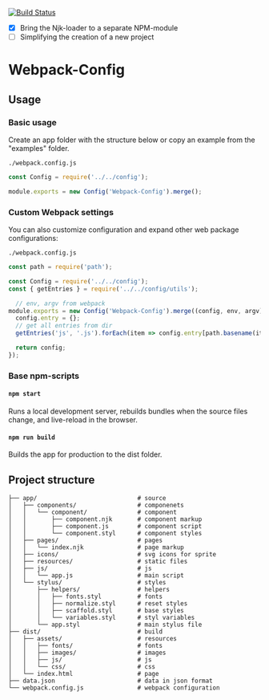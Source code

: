 [![Build Status](https://travis-ci.org/nameless19922/webpack-config.svg?branch=master)](https://travis-ci.org/nameless19922/webpack-config)

- [x] Bring the Njk-loader to a separate NPM-module
- [ ] Simplifying the creation of a new project

# Webpack-Config

## Usage

### Basic usage
Create an app folder with the structure below or copy an example from the "examples" folder.

`./webpack.config.js`
```js
const Config = require('../../config');

module.exports = new Config('Webpack-Config').merge();
```

### Custom Webpack settings
You can also customize configuration and expand other web package configurations:

`./webpack.config.js`
```js
const path = require('path');

const Config = require('../../config');
const { getEntries } = require('../../config/utils');

  // env, argv from webpack
module.exports = new Config('Webpack-Config').merge((config, env, argv) => {
  config.entry = {};
  // get all entries from dir
  getEntries('js', '.js').forEach(item => config.entry[path.basename(item, path.extname(item))] = item);

  return config;
});
```

### Base npm-scripts

#### `npm start`
Runs a local development server, rebuilds bundles when the source files change, and live-reload in the browser.

#### `npm run build`
Builds the app for production to the dist folder.

## Project structure
```
├── app/                            # source
│   ├── components/                 # componenets
│   │   └── component/              # component
│   │       ├── component.njk       # component markup
│   │       ├── component.js        # component script
│   │       └── component.styl      # component styles
│   ├── pages/                      # pages
│   │   └── index.njk               # page markup
│   ├── icons/                      # svg icons for sprite
│   ├── resources/                  # static files
│   ├── js/                         # js
│   │   └── app.js                  # main script
│   └── stylus/                     # styles
│       ├── helpers/                # helpers
│       │   ├── fonts.styl          # fonts
│       │   ├── normalize.styl      # reset styles
│       │   ├── scaffold.styl       # base styles
│       │   └── variables.styl      # styl variables
│       └── app.styl                # main stylus file
├── dist/                           # build
│   ├── assets/                     # resources
│   │   ├── fonts/                  # fonts
│   │   ├── images/                 # images
│   │   ├── js/                     # js
│   │   └── css/                    # css
│   └── index.html                  # page
├── data.json                       # data in json format
└── webpack.config.js               # webpack configuration
```
